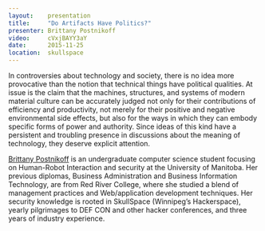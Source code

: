 ```yaml
---
layout:    presentation
title:     "Do Artifacts Have Politics?"
presenter: Brittany Postnikoff
video:     cVxjBAYY3aY
date:      2015-11-25
location:  skullspace
---
```


In controversies about technology and society, there is no idea more provocative than the notion that technical things have political qualities. At issue is the claim that the machines, structures, and systems of modern material culture can be accurately judged not only for their contributions of efficiency and productivity, not merely for their positive and negative environmental side effects, but also for the ways in which they can embody specific forms of power and authority. Since ideas of this kind have a persistent and troubling presence in discussions about the meaning of technology, they deserve explicit attention.

[Brittany Postnikoff](https://twitter.com/straithe) is an undergraduate computer science student focusing on Human-Robot Interaction and security at the University of Manitoba. Her previous diplomas, Business Administration and Business Information Technology, are from Red River College, where she studied a blend of management practices and Web/application development techniques. Her security knowledge is rooted in SkullSpace (Winnipeg’s Hackerspace), yearly pilgrimages to DEF CON and other hacker conferences, and three years of industry experience.
